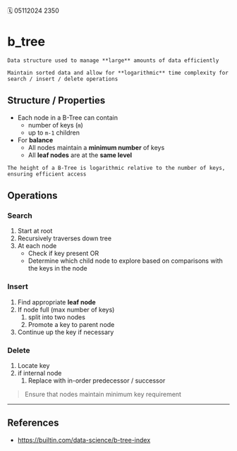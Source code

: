 🗓️ 05112024 2350

# b_tree 

```ad-abstract
Data structure used to manage **large** amounts of data efficiently

Maintain sorted data and allow for **logarithmic** time complexity for search / insert / delete operations

```

## Structure / Properties
- Each node in a B-Tree can contain 
	- number of keys (`m`)
	- up to `m-1` children 
- For **balance**
	- All nodes maintain a **minimum number** of keys 
	- All **leaf nodes** are at the **same level**
```ad-note
The height of a B-Tree is logarithmic relative to the number of keys, ensuring efficient access
```
## Operations

### Search
1. Start at root
2. Recursively traverses down tree
3. At each node
	- Check if key present OR
	- Determine which child node to explore based on comparisons with the keys in the node
### Insert
1. Find appropriate **leaf node**
2. If node full (max number of keys) 
	1. split into two nodes
	2. Promote a key to parent node
3. Continue up the key if necessary
### Delete
1. Locate key
2. if internal node
	1. Replace with in-order predecessor / successor
> Ensure that nodes maintain minimum key requirement

---

## References
- https://builtin.com/data-science/b-tree-index